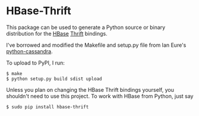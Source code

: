 HBase-Thrift
================

This package can be used to generate a Python source or binary distribution for the [HBase](http://www.hbase.org) [Thrift](http://incubator.apache.org/thrift/) bindings.

I've borrowed and modified the Makefile and setup.py file from Ian Eure's [python-cassandra](http://github.com/ieure/python-cassandra).

To upload to PyPI, I run:

    $ make 
    $ python setup.py build sdist upload

Unless you plan on changing the HBase Thrift bindings yourself, you shouldn't need to use this project. To work with HBase from Python, just say

    $ sudo pip install hbase-thrift


